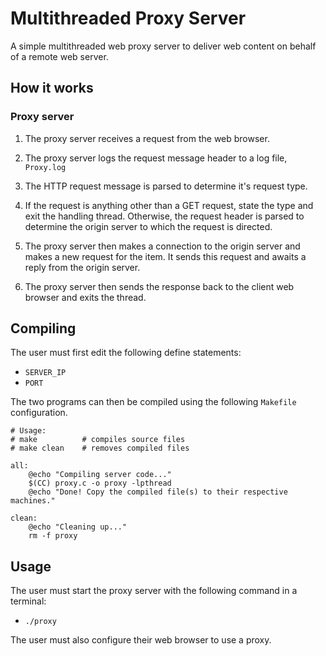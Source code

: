 # Multithreaded Proxy Server

A simple multithreaded web proxy server to deliver web content on behalf of a remote web server.

## How it works

### Proxy server
1. The proxy server receives a request from the web browser.

2. The proxy server logs the request message header to a log file, `Proxy.log`

3. The HTTP request message is parsed to determine it's request type.

4. If the request is anything other than a GET request, state the type and exit the handling thread. Otherwise, the request header is parsed to determine the origin server to which the request is directed.

5. The proxy server then makes a connection to the origin server and makes a new request for the item. It sends this request and awaits a reply from the origin server.

6. The proxy server then sends the response back to the client web browser and exits the thread.

## Compiling
The user must first edit the following define statements:

* `SERVER_IP`    
* `PORT`

The two programs can then be compiled using the following `Makefile` configuration.

```
# Usage:
# make			# compiles source files
# make clean	# removes compiled files

all:
	@echo "Compiling server code..."
	$(CC) proxy.c -o proxy -lpthread
	@echo "Done! Copy the compiled file(s) to their respective machines."

clean:
	@echo "Cleaning up..."
	rm -f proxy
```

## Usage
The user must start the proxy server with the following command in a terminal:
* `./proxy`

The user must also configure their web browser to use a proxy.
